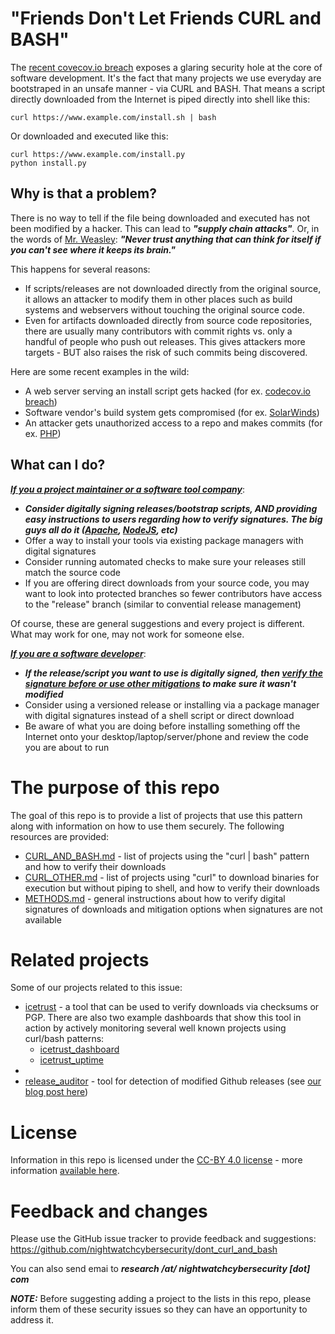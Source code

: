 # "Friends Don't Let Friends CURL and BASH"
The [recent covecov.io breach](https://about.codecov.io/security-update/) exposes a glaring security hole at
the core of software development. It's the fact that many projects we use everyday are bootstraped
in an unsafe manner - via CURL and BASH. That means a script directly downloaded from the Internet is piped
directly into shell like this:
```
curl https://www.example.com/install.sh | bash
```
Or downloaded and executed like this:
```
curl https://www.example.com/install.py
python install.py
```
## Why is that a problem?
There is no way to tell if the file being downloaded and executed has not been modified by a hacker.
This can lead to ***"supply chain attacks"***. Or, in the words
of [Mr. Weasley](https://harrypotter.fandom.com/wiki/Arthur_Weasley): ***"Never trust anything
that can think for itself if you can't see where it keeps its brain."***

This happens for several reasons:
- If scripts/releases are not downloaded directly from the original source, it allows an attacker to modify them
in other places such as build systems and webservers without touching the original source code.
- Even for artifacts downloaded directly from source code repositories, there are usually many contributors with
commit rights vs. only a handful of people who push out releases. This gives attackers more targets - BUT also
raises the risk of such commits being discovered.

Here are some recent examples in the wild:
- A web server serving an install script gets hacked (for ex. [codecov.io breach](https://about.codecov.io/security-update/))
- Software vendor's build system gets compromised (for ex. [SolarWinds](https://www.solarwinds.com/sa-overview/securityadvisory))
- An attacker gets unauthorized access to a repo and makes commits (for ex. [PHP](https://news-web.php.net/php.internals/113838))

## What can I do?
***<ins>If you a project maintainer or a software tool company</ins>***:
- ***Consider digitally signing releases/bootstrap scripts, AND providing easy instructions to users
  regarding how to verify signatures. The big guys all do it ([Apache](https://www.apache.org/info/verification.html),
  [NodeJS](https://github.com/nodejs/node#verifying-binaries), etc)***
- Offer a way to install your tools via existing package managers with digital signatures
- Consider running automated checks to make sure your releases still match the source code
- If you are offering direct downloads from your source code, you may want to look into protected branches
so fewer contributors have access to the "release" branch (similar to convential release management)  
  
Of course, these are general suggestions and every project is different. What may work for one, may not work for
someone else.

***<ins>If you are a software developer</ins>***:
- ***If the release/script you want to use is digitally signed, then
  [verify the signature before or use other mitigations](METHODS.MD) to make sure it wasn't modified***
- Consider using a versioned release or installing via a package manager with digital signatures
  instead of a shell script or direct download
- Be aware of what you are doing before installing something off the Internet onto your desktop/laptop/server/phone and
  review the code you are about to run

# The purpose of this repo
The goal of this repo is to provide a list of projects that use this pattern along with information
on how to use them securely. The following resources are provided:
- [CURL_AND_BASH.md](CURL_AND_BASH.md) - list of projects using the "curl | bash" pattern
  and how to verify their downloads
- [CURL_OTHER.md](CURL_OTHER.md) - list of projects using "curl" to download binaries for execution but without
  piping to shell, and how to verify their downloads
- [METHODS.md](METHODS.md) - general instructions about how to verify digital signatures of downloads and mitigation
options when signatures are not available

# Related projects
Some of our projects related to this issue:
- [icetrust](https://github.com/nightwatchcybersecurity/icetrust) - a tool
  that can be used to verify downloads via checksums or PGP. There are also two
  example dashboards that show this tool in action by actively monitoring 
  several well known projects using curl/bash patterns:
    * [icetrust_dashboard](https://icetrust_dashboard.nightwatchcybersecurity.com/)
    * [icetrust_uptime](https://icetrust_uptime.nightwatchcybersecurity.com/)
- 
- [release_auditor](https://github.com/nightwatchcybersecurity/release_auditor) -
  tool for detection of modified Github releases
  (see [our blog post here](https://wwws.nightwatchcybersecurity.com/2021/04/25/supply-chain-attacks-via-github-com-releases/))

# License
Information in this repo is licensed under the [CC-BY 4.0 license](LICENSE) - more
information [available here](https://creativecommons.org/licenses/by/4.0/).

# Feedback and changes
Please use the GitHub issue tracker to provide feedback and suggestions:
https://github.com/nightwatchcybersecurity/dont_curl_and_bash

You can also send emai to ***research /at/ nightwatchcybersecurity [dot] com***

***NOTE:*** Before suggesting adding a project to the lists in this repo, please inform them of these security
issues so they can have an opportunity to address it.